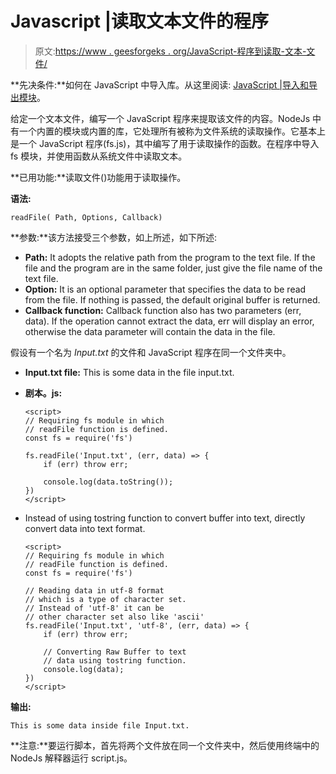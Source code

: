 # Javascript |读取文本文件的程序

> 原文:[https://www . geesforgeks . org/JavaScript-程序到读取-文本-文件/](https://www.geeksforgeeks.org/javascript-program-to-read-text-file/)

**先决条件:**如何在 JavaScript 中导入库。从这里阅读: [JavaScript |导入和导出模块](https://www.geeksforgeeks.org/javascript-importing-and-exporting-modules/)。

给定一个文本文件，编写一个 JavaScript 程序来提取该文件的内容。NodeJs 中有一个内置的模块或内置的库，它处理所有被称为文件系统的读取操作。它基本上是一个 JavaScript 程序(fs.js)，其中编写了用于读取操作的函数。在程序中导入 fs 模块，并使用函数从系统文件中读取文本。

**已用功能:**读取文件()功能用于读取操作。

**语法:**

```
readFile( Path, Options, Callback)
```

**参数:**该方法接受三个参数，如上所述，如下所述:

*   **Path:** It adopts the relative path from the program to the text file. If the file and the program are in the same folder, just give the file name of the text file.
*   **Option:** It is an optional parameter that specifies the data to be read from the file. If nothing is passed, the default original buffer is returned.
*   **Callback function:** Callback function also has two parameters (err, data). If the operation cannot extract the data, err will display an error, otherwise the data parameter will contain the data in the file.

假设有一个名为 *Input.txt* 的文件和 JavaScript 程序在同一个文件夹中。

*   **Input.txt file:** This is some data in the file input.txt.
*   **剧本。js:**

    ```
    <script>
    // Requiring fs module in which 
    // readFile function is defined.
    const fs = require('fs')

    fs.readFile('Input.txt', (err, data) => {
        if (err) throw err;

        console.log(data.toString());
    })
    </script>
    ```

*   Instead of using tostring function to convert buffer into text, directly convert data into text format.

    ```
    <script>
    // Requiring fs module in which
    // readFile function is defined.
    const fs = require('fs')

    // Reading data in utf-8 format
    // which is a type of character set.
    // Instead of 'utf-8' it can be 
    // other character set also like 'ascii'
    fs.readFile('Input.txt', 'utf-8', (err, data) => {
        if (err) throw err;

        // Converting Raw Buffer to text
        // data using tostring function.
        console.log(data);
    })
    </script>
    ```

**输出:**

```
This is some data inside file Input.txt.
```

**注意:**要运行脚本，首先将两个文件放在同一个文件夹中，然后使用终端中的 NodeJs 解释器运行 script.js。